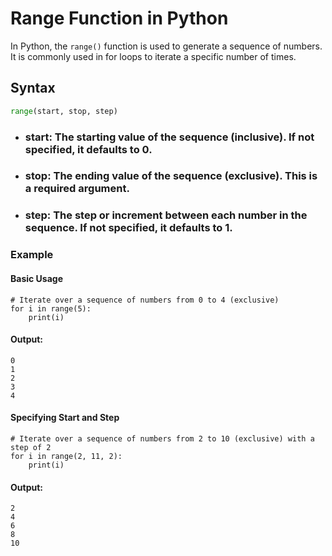 # Range Function in Python

In Python, the `range()` function is used to generate a sequence of numbers. It is commonly used in for loops to iterate a specific number of times.

## Syntax

```python
range(start, stop, step)
```
- ### start: The starting value of the sequence (inclusive). If not specified, it defaults to 0.
- ### stop: The ending value of the sequence (exclusive). This is a required argument.
- ### step: The step or increment between each number in the sequence. If not specified, it defaults to 1.

### Example
#### Basic Usage
```
# Iterate over a sequence of numbers from 0 to 4 (exclusive)
for i in range(5):
    print(i)
```
#### Output:
```
0
1
2
3
4
```
#### Specifying Start and Step
```
# Iterate over a sequence of numbers from 2 to 10 (exclusive) with a step of 2
for i in range(2, 11, 2):
    print(i)
```
#### Output:
```
2
4
6
8
10
```
